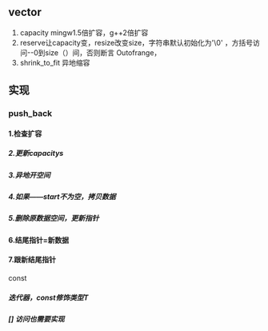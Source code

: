 ## vector 
1. capacity mingw1.5倍扩容，g++2倍扩容
2. reserve让capacity变，resize改变size，字符串默认初始化为\'\0' ，方括号访问--0到size（）间，否则断言 Outofrange，
3. shrink_to_fit 异地缩容


## 实现
### push_back
#### 1.检查扩容
##### 2.更新capacitys
##### 3.异地开空间
##### 4.如果——start不为空，拷贝数据
##### 5.删除原数据空间，更新指针
#### 6.结尾指针=新数据
#### 7.跟新结尾指针

const   
##### 迭代器，const修饰类型T
##### [] 访问也需要实现